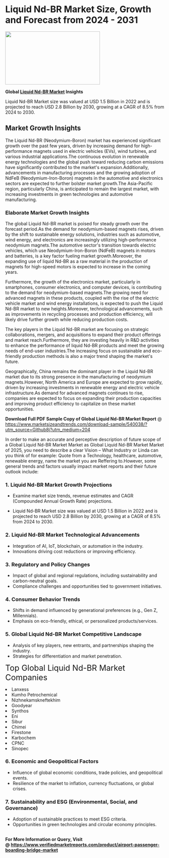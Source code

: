 <H1>Liquid Nd-BR Market Size, Growth and Forecast from 2024 - 2031</H1><img class="aligncenter size-medium wp-image-584254" src="https://thirdeyenews.in/wp-content/uploads/2024/09/Global-Market-Research-300x168.jpeg" alt="" width="300" height="168" /><p><strong>Global&nbsp;<a href="https://www.marketsizeandtrends.com/download-sample/540038/?utm_source=Github8j?utm_medium=204">Liquid Nd-BR Market</a> Insights</strong></p><p>Liquid Nd-BR Market size was valued at USD 1.5 Billion in 2022 and is projected to reach USD 2.8 Billion by 2030, growing at a CAGR of 8.5% from 2024 to 2030.</p><p><h2>Market Growth Insights</h2> <p>The Liquid Nd-BR (Neodymium-Boron) market has experienced significant growth over the past few years, driven by increasing demand for high-performance magnets used in electric vehicles (EVs), wind turbines, and various industrial applications.The continuous evolution in renewable energy technologies and the global push toward reducing carbon emissions have significantly contributed to the market's expansion.Additionally, advancements in manufacturing processes and the growing adoption of NdFeB (Neodymium-Iron-Boron) magnets in the automotive and electronics sectors are expected to further bolster market growth.The Asia-Pacific region, particularly China, is anticipated to remain the largest market, with increasing investments in green technologies and automotive manufacturing. <h3>Elaborate Market Growth Insights</h3> <p>The global Liquid Nd-BR market is poised for steady growth over the forecast period.As the demand for neodymium-based magnets rises, driven by the shift to sustainable energy solutions, industries such as automotive, wind energy, and electronics are increasingly utilizing high-performance neodymium magnets.The automotive sector's transition towards electric vehicles, which use Neodymium-Iron-Boron (NdFeB) magnets in motors and batteries, is a key factor fueling market growth.Moreover, the expanding use of liquid Nd-BR as a raw material in the production of magnets for high-speed motors is expected to increase in the coming years.</p> <p>Furthermore, the growth of the electronics market, particularly in smartphones, consumer electronics, and computer devices, is contributing to the demand for neodymium-based magnets.The growing need for advanced magnets in these products, coupled with the rise of the electric vehicle market and wind energy installations, is expected to push the Liquid Nd-BR market to new heights.Moreover, technological advancements, such as improvements in recycling processes and production efficiency, will likely drive further growth while reducing production costs.</p> <p>The key players in the Liquid Nd-BR market are focusing on strategic collaborations, mergers, and acquisitions to expand their product offerings and market reach.Furthermore, they are investing heavily in R&D activities to enhance the performance of liquid Nd-BR products and meet the growing needs of end-user industries.The increasing focus on sustainable and eco-friendly production methods is also a major trend shaping the market's future.</p> <p>Geographically, China remains the dominant player in the Liquid Nd-BR market due to its strong presence in the manufacturing of neodymium magnets.However, North America and Europe are expected to grow rapidly, driven by increasing investments in renewable energy and electric vehicle infrastructure.As demand for advanced magnets continues to rise, companies are expected to focus on expanding their production capacities and improving product efficiency to capitalize on these market opportunities.</p> <p></p><p><span class=""><strong>Download Full PDF Sample Copy of Global Liquid Nd-BR Market Report</strong> @ <a href="https://www.marketsizeandtrends.com/download-sample/540038/?utm_source=Github8j?utm_medium=204" target="_blank">https://www.marketsizeandtrends.com/download-sample/540038/?utm_source=Github8j?utm_medium=204</a></span></p><p>In order to make an accurate and perceptive description of future scope of a Global&nbsp;Liquid Nd-BR Market Market as Global&nbsp;Liquid Nd-BR Market Market of 2025, you need to describe a clear Vision &ndash; What Industry or Linda can you think of for example: Quote from a Technology, healthcare, automotive, renewable energy, name the market you are Reffering to.However, some general trends and factors usually impact market reports and their future outlook include:</p><h3>1.&nbsp;<strong>Liquid Nd-BR Market Growth Projections</strong></h3><ul><li>Examine market size trends, revenue estimates and CAGR (Compounded Annual Growth Rate) projections.</li><li><p>Liquid Nd-BR Market size was valued at USD 1.5 Billion in 2022 and is projected to reach USD 2.8 Billion by 2030, growing at a CAGR of 8.5% from 2024 to 2030.</p></li></ul><h3>2.&nbsp;<strong>Liquid Nd-BR Market Technological Advancements</strong></h3><ul><li>Integration of AI, IoT, blockchain, or automation in the industry.</li><li>Innovations driving cost reductions or improving efficiency.</li></ul><h3>3.&nbsp;<strong>Regulatory and Policy Changes</strong></h3><ul><li>Impact of global and regional regulations, including sustainability and carbon-neutral goals.</li><li>Compliance challenges and opportunities tied to government initiatives.</li></ul><h3>4.&nbsp;<strong>Consumer Behavior Trends</strong></h3><ul><li>Shifts in demand influenced by generational preferences (e.g., Gen Z, Millennials).</li><li>Emphasis on eco-friendly, ethical, or personalized products/services.</li></ul><h3>5.&nbsp;<strong>Global Liquid Nd-BR Market Competitive Landscape</strong></h3><ul><li>Analysis of key players, new entrants, and partnerships shaping the industry.</li><li>Strategies for differentiation and market penetration.</li></ul><p data-pm-slice="1 1 []"><span style="color: inherit; font-family: inherit; font-size: 25px;">Top Global Liquid Nd-BR Market Companies</span></p><div class="" data-test-id=""><p><li>Lanxess</li><li> Kumho Petrochemical</li><li> Nizhnekamskneftekhim</li><li> Goodyear</li><li> Synthos</li><li> Eni</li><li> Sibur</li><li> Chimei</li><li> Firestone</li><li> Karbochem</li><li> CPNC</li><li> Sinopec</li></p></div><h3>6.&nbsp;<strong>Economic and Geopolitical Factors</strong></h3><ul><li>Influence of global economic conditions, trade policies, and geopolitical events.</li><li>Resilience of the market to inflation, currency fluctuations, or global crises.</li></ul><h3>7.&nbsp;<strong>Sustainability and ESG (Environmental, Social, and Governance)</strong></h3><ul><li>Adoption of sustainable practices to meet ESG criteria.</li><li>Opportunities in green technologies and circular economy principles.</li></ul><h2><strong style="font-size: 14px;">For More Information or Query, Visit @&nbsp;</strong><a style="background-color: #ffffff; font-size: 14px;" href="https://www.marketsizeandtrends.com/report/liquid-nd-br-market/" target="_blank">https://www.verifiedmarketreports.com/product/airport-passenger-boarding-bridge-market</a></h2>